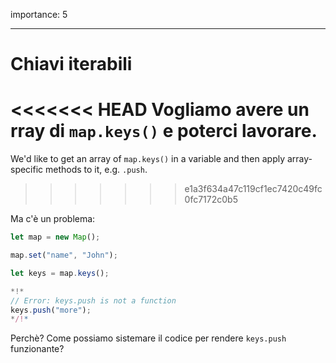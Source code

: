 importance: 5

---

# Chiavi iterabili

<<<<<<< HEAD
Vogliamo avere un rray di `map.keys()` e poterci lavorare.
=======
We'd like to get an array of `map.keys()` in a variable and then apply array-specific methods to it, e.g. `.push`.
>>>>>>> e1a3f634a47c119cf1ec7420c49fc0fc7172c0b5

Ma c'è un problema:

```js run
let map = new Map();

map.set("name", "John");

let keys = map.keys();

*!*
// Error: keys.push is not a function
keys.push("more");
*/!*
```

Perchè? Come possiamo sistemare il codice per rendere `keys.push` funzionante?
